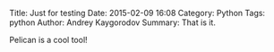 Title: Just for testing
Date: 2015-02-09 16:08
Category: Python
Tags: python
Author: Andrey Kaygorodov 
Summary: That is it.

Pelican is a cool tool!
